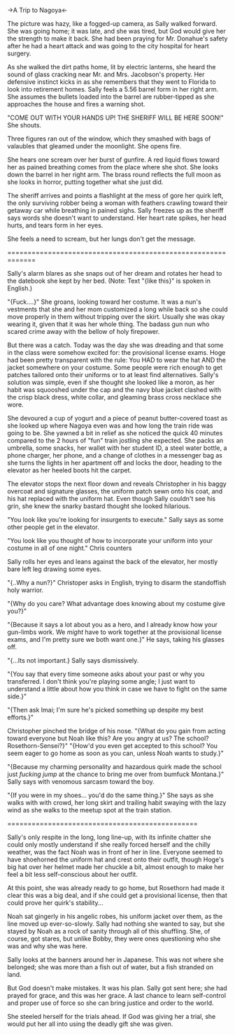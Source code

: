 ->A Trip to Nagoya<-

The picture was hazy, like a fogged-up camera, as Sally walked forward. She was going home; it was late, and she was tired, but God would give her the strength to make it back. She had been praying for Mr. Donahue's safety after he had a heart attack and was going to the city hospital for heart surgery.

As she walked the dirt paths home, lit by electric lanterns, she heard the sound of glass cracking near Mr. and Mrs. Jacobson's property. Her defensive instinct kicks in as she remembers that they went to Florida to look into retirement homes. Sally feels a 5.56 barrel form in her right arm. She assumes the bullets loaded into the barrel are rubber-tipped as she approaches the house and fires a warning shot.

"COME OUT WITH YOUR HANDS UP! THE SHERIFF WILL BE HERE SOON!" She shouts.

Three figures ran out of the window, which they smashed with bags of valaubles that gleamed under the moonlight. She opens fire.

She hears one scream over her burst of gunfire. A red liquid flows toward her as pained breathing comes from the place where she shot. She looks down the barrel in her right arm. The brass round reflects the full moon as she looks in horror, putting together what she just did.

The sheriff arrives and points a flashlight at the mess of gore her quirk left, the only surviving robber being a woman with feathers crawling toward their getaway car while breathing in pained sighs. Sally freezes up as the sheriff says words she doesn't want to understand. Her heart rate spikes, her head hurts, and tears form in her eyes.

She feels a need to scream, but her lungs don't get the message.

=============================================================

Sally's alarm blares as she snaps out of her dream and rotates her head to the datebook she kept by her bed.
(Note: Text "{like this}" is spoken in English.)

"{Fuck....}" She groans, looking toward her costume. It was a nun's vestments that she and her mom customized a long while back so she could move properly in them without tripping over the skirt. Usually she was okay wearing it, given that it was her whole thing. The badass gun nun who scared crime away with the bellow of holy firepower.

But there was a catch. Today was the day she was dreading and that some in the class were somehow excited for: the provisional license exams. Hoge had been pretty transparent with the rule: You HAD to wear the hat AND the jacket somewhere on your costume. Some people were rich enough to get patches tailored onto their uniforms or to at least find alternatives. Sally's solution was simple, even if she thought she looked like a moron, as her habit was squooshed under the cap and the navy blue jacket clashed with the crisp black dress, white collar, and gleaming brass cross necklace she wore.

She devoured a cup of yogurt and a piece of peanut butter-covered toast as she looked up where Nagoya even was and how long the train ride was going to be. She yawned a bit in relief as she noticed the quick 40 minutes compared to the 2 hours of "fun" train jostling she expected. She packs an umbrella, some snacks, her wallet with her student ID, a steel water bottle, a phone charger, her phone, and a change of clothes in a messenger bag as she turns the lights in her apartment off and locks the door, heading to the elevator as her heeled boots hit the carpet.

The elevator stops the next floor down and reveals Christopher in his baggy overcoat and signature glasses, the uniform patch sewn onto his coat, and his hat replaced with the uniform hat. Even though Sally couldn't see his grin, she knew the snarky bastard thought she looked hilarious.

"You look like you're looking for insurgents to execute." Sally says as some other people get in the elevator.

"You look like you thought of how to incorporate your uniform into your costume in all of one night." Chris counters

Sally rolls her eyes and leans against the back of the elevator, her mostly bare left leg drawing some eyes.

"{..Why a nun?}" Christoper asks in English, trying to disarm the standoffish holy warrior.

"{Why do you care? What advantage does knowing about my costume give you?}"

"{Because it says a lot about you as a hero, and I already know how your gun-limbs work. We *might* have to work together at the provisional license exams, and I'm pretty sure we both want one.}" He says, taking his glasses off.

"{...Its not important.} Sally says dismissively.

"{You say that every time someone asks about your past or why you transferred. I don't think you're playing some angle; I just want to understand a little about how you think in case we have to fight on the same side.}"

"{Then ask Imai; I'm sure he's picked something up despite my best efforts.}"

Christopher pinched the bridge of his nose. "{What do you gain from acting toward everyone but Noah like this? Are you angry at us? The school? Rosethorn-Sensei?}"
"{How'd you even get accepted to this school? You seem eager to go home as soon as you can, unless Noah wants to study.}"

"{Because my charming personality and hazardous quirk made the school just *fucking jump* at the chance to bring me over from bumfuck Montana.}" Sally says with venomous sarcasm toward the boy.

"{If you were in my shoes... you'd do the same thing.}" She says as she walks with with crowd, her long skirt and trailing habit swaying with the lazy wind as she walks to the meetup spot at the train station.

===============================================

Sally's only respite in the long, long line-up, with its infinite chatter she could only mostly understand if she really forced herself and the chilly weather, was the fact Noah was in front of her in line. Everyone seemed to have shoehorned the uniform hat and crest onto their outfit, though Hoge's big hat over her helmet made her chuckle a bit, almost enough to make her feel a bit less self-conscious about her outfit.

At this point, she was already ready to go home, but Rosethorn had made it clear this was a big deal, and if she could get a provisional license, then that could prove her quirk's stability...

Noah sat gingerly in his angelic robes, his uniform jacket over them, as the line moved up ever-so-slowly. Sally had nothing she wanted to say, but she stayed by Noah as a rock of sanity through all of this shuffling. She, of course, got stares, but unlike Bobby, they were ones questioning who she was and why she was here.

Sally looks at the banners around her in Japanese. This was not where she belonged; she was more than a fish out of water, but a fish stranded on land.

But God doesn't make mistakes. It was his plan. Sally got sent here; she had prayed for grace, and this was her grace. A last chance to learn self-control and proper use of force so she can bring justice and order to the world.

She steeled herself for the trials ahead. If God was giving her a trial, she would put her all into using the deadly gift she was given.